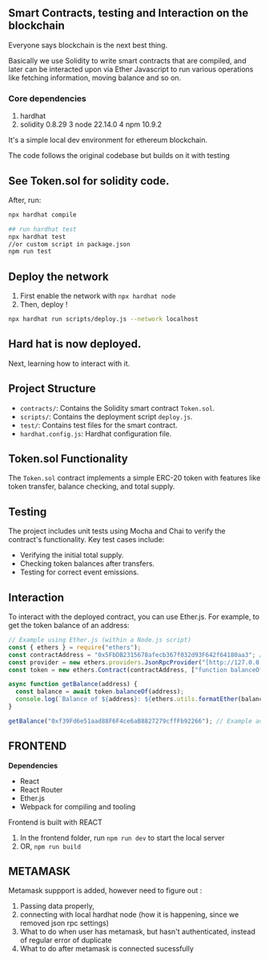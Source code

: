 ## Smart Contracts, testing and Interaction on the blockchain
Everyone says blockchain is the next best thing. 

Basically we use Solidity to write smart contracts that are compiled, and later can be interacted upon via Ether Javascript to run various operations like fetching information, moving balance and so on. 

### Core dependencies ###
1. hardhat
2. solidity 0.8.29
3 node 22.14.0
4 npm 10.9.2

It's a simple local dev environment for ethereum blockchain. 

The code follows the original codebase but builds on it with testing

## See Token.sol for solidity code. ##
After, run: 
```bash
npx hardhat compile

## run hardhat test
npx hardhat test
//or custom script in package.json
npm run test 
```

## Deploy the network ##
1. First enable the network with ```npx hardhat node```
2. Then, deploy !
```bash
npx hardhat run scripts/deploy.js --network localhost
```
## Hard hat is now deployed. ##

Next, learning how to interact with it. 


## Project Structure ##

* `contracts/`: Contains the Solidity smart contract `Token.sol`.
* `scripts/`: Contains the deployment script `deploy.js`.
* `test/`: Contains test files for the smart contract.
* `hardhat.config.js`: Hardhat configuration file.

## Token.sol Functionality ##

The `Token.sol` contract implements a simple ERC-20 token with features like token transfer, balance checking, and total supply.

## Testing ##

The project includes unit tests using Mocha and Chai to verify the contract's functionality. Key test cases include:

* Verifying the initial total supply.
* Checking token balances after transfers.
* Testing for correct event emissions.

## Interaction ##

To interact with the deployed contract, you can use Ether.js. For example, to get the token balance of an address:

```javascript
// Example using Ether.js (within a Node.js script)
const { ethers } = require("ethers");
const contractAddress = "0x5FbDB2315678afecb367f032d93F642f64180aa3"; // Replace with your deployed contract address
const provider = new ethers.providers.JsonRpcProvider("[http://127.0.0.1:8545/](https://www.google.com/search?q=http://127.0.0.1:8545/)"); // Local Hardhat node
const token = new ethers.Contract(contractAddress, ["function balanceOf(address) view returns (uint256)"], provider);

async function getBalance(address) {
  const balance = await token.balanceOf(address);
  console.log(`Balance of ${address}: ${ethers.utils.formatEther(balance)}`);
}

getBalance("0xf39Fd6e51aad88F6F4ce6aB8827279cffFb92266"); // Example address◊
```

## FRONTEND ##
**Dependencies**
- React
- React Router
- Ether.js
- Webpack for compiling and tooling

Frontend is built with REACT
1. In the frontend folder, run `npm run dev` to start the local server
2. OR, `npm run build`



## METAMASK ##

Metamask suppport is added, however need to figure out : 
1. Passing data properly, 
2. connecting with local hardhat node (how it is happening, since we removed json rpc settings)
3. What to do when user has metamask, but hasn't authenticated, instead of regular error of duplicate
4. What to do after metamask is connected sucessfully